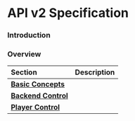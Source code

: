 # API v2 Specification

### Introduction

### Overview

| Section | Description |
| :--- | :--- |
| [**Basic Concepts**](basic-concepts.md) |  |
| [**Backend Control**](backend/) |  |
| [**Player Control**](player/) |  |



